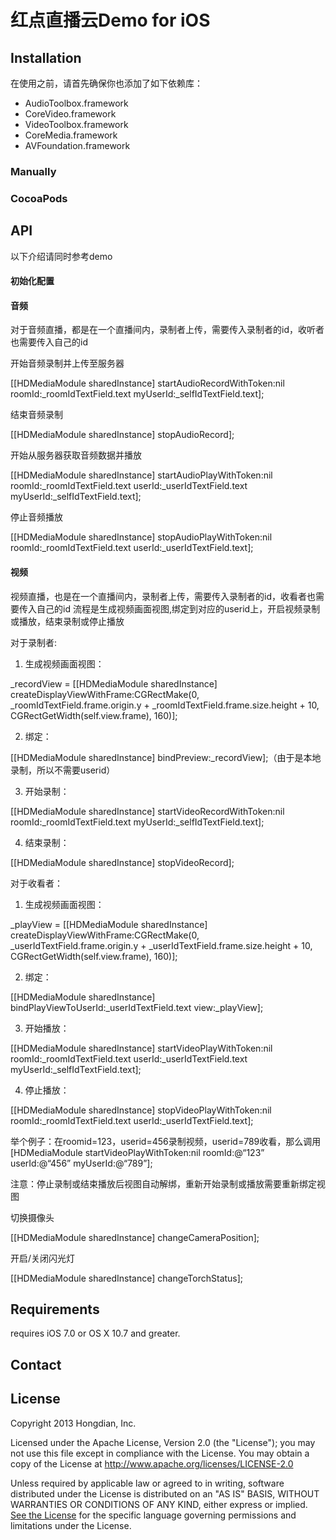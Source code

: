 # 红点直播云Demo for iOS #

## Installation  ##

在使用之前，请首先确保你也添加了如下依赖库：

* AudioToolbox.framework
* CoreVideo.framework
* VideoToolbox.framework
* CoreMedia.framework
* AVFoundation.framework

### Manually ####



### CocoaPods ###

## API ##
以下介绍请同时参考demo

#### 初始化配置 ####

#### 音频 ####
对于音频直播，都是在一个直播间内，录制者上传，需要传入录制者的id，收听者也需要传入自己的id

开始音频录制并上传至服务器

[[HDMediaModule sharedInstance] startAudioRecordWithToken:nil roomId:_roomIdTextField.text myUserId:_selfIdTextField.text];

结束音频录制

[[HDMediaModule sharedInstance] stopAudioRecord];

开始从服务器获取音频数据并播放

[[HDMediaModule sharedInstance] startAudioPlayWithToken:nil roomId:_roomIdTextField.text userId:_userIdTextField.text myUserId:_selfIdTextField.text];

停止音频播放

[[HDMediaModule sharedInstance] stopAudioPlayWithToken:nil roomId:_roomIdTextField.text userId:_userIdTextField.text];

#### 视频 ####

视频直播，也是在一个直播间内，录制者上传，需要传入录制者的id，收看者也需要传入自己的id
流程是生成视频画面视图,绑定到对应的userid上，开启视频录制或播放，结束录制或停止播放

对于录制者:

1. 生成视频画面视图：

_recordView = [[HDMediaModule sharedInstance] createDisplayViewWithFrame:CGRectMake(0, _roomIdTextField.frame.origin.y + _roomIdTextField.frame.size.height + 10, CGRectGetWidth(self.view.frame), 160)];

2. 绑定：

[[HDMediaModule sharedInstance] bindPreview:_recordView];（由于是本地录制，所以不需要userid）

3. 开始录制：

[[HDMediaModule sharedInstance] startVideoRecordWithToken:nil roomId:_roomIdTextField.text myUserId:_selfIdTextField.text];

4. 结束录制： 

[[HDMediaModule sharedInstance] stopVideoRecord];


对于收看者：

1. 生成视频画面视图： 

_playView = [[HDMediaModule sharedInstance] createDisplayViewWithFrame:CGRectMake(0, _userIdTextField.frame.origin.y + _userIdTextField.frame.size.height + 10, CGRectGetWidth(self.view.frame), 160)];

2. 绑定：

[[HDMediaModule sharedInstance] bindPlayViewToUserId:_userIdTextField.text view:_playView];

3. 开始播放：

[[HDMediaModule sharedInstance] startVideoPlayWithToken:nil roomId:_roomIdTextField.text userId:_userIdTextField.text myUserId:_selfIdTextField.text];

4. 停止播放：

[[HDMediaModule sharedInstance] stopVideoPlayWithToken:nil roomId:_roomIdTextField.text userId:_userIdTextField.text];

举个例子：在roomid=123，userid=456录制视频，userid=789收看，那么调用[HDMediaModule startVideoPlayWithToken:nil roomId:@“123” userId:@“456” myUserId:@“789”];

注意：停止录制或结束播放后视图自动解绑，重新开始录制或播放需要重新绑定视图

切换摄像头

[[HDMediaModule sharedInstance] changeCameraPosition];

开启/关闭闪光灯

[[HDMediaModule sharedInstance] changeTorchStatus];



## Requirements ##

requires iOS 7.0 or OS X 10.7 and greater.

## Contact ##


## License ##

Copyright 2013 Hongdian, Inc.

Licensed under the Apache License, Version 2.0 (the "License"); you may not use this file except in compliance with the License. You may obtain a copy of the License at http://www.apache.org/licenses/LICENSE-2.0

Unless required by applicable law or agreed to in writing, software distributed under the License is distributed on an "AS IS" BASIS, WITHOUT WARRANTIES OR CONDITIONS OF ANY KIND, either express or implied. [See the License](LICENSE.txt) for the specific language governing permissions and limitations under the License.
